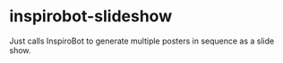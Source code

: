 # inspirobot-slideshow
Just calls InspiroBot to generate multiple posters in sequence as a slide show.
